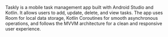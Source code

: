Taskly is a mobile task management app built with Android Studio and Kotlin. It allows users to add, update, delete, and view tasks. The app uses Room for local data storage, Kotlin Coroutines for smooth asynchronous operations, and follows the MVVM architecture for a clean and responsive user experience.
